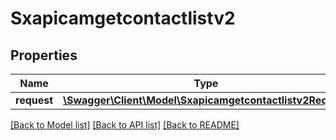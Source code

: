 # Sxapicamgetcontactlistv2

## Properties
Name | Type | Description | Notes
------------ | ------------- | ------------- | -------------
**request** | [**\Swagger\Client\Model\Sxapicamgetcontactlistv2Request**](Sxapicamgetcontactlistv2Request.md) |  | [optional] 

[[Back to Model list]](../README.md#documentation-for-models) [[Back to API list]](../README.md#documentation-for-api-endpoints) [[Back to README]](../README.md)


